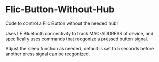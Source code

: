 # Flic-Button-Without-Hub
Code to control a Flic Button without the needed hub!

Uses LE Bluetooth connectivity to track MAC-ADDRESS of device, and specifically uses commands that recgonize a pressed button signal.

Adjust the sleep function as needed, default is set to 5 seconds before another press signal can be recgonized.

